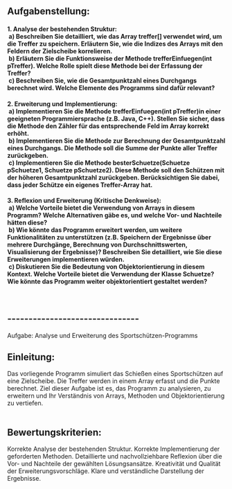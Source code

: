 ## Aufgabenstellung:
#### 1. Analyse der bestehenden Struktur:<br> a) Beschreiben Sie detailliert, wie das Array treffer[] verwendet wird, um die Treffer zu speichern. Erläutern Sie, wie die Indizes des Arrays mit den Feldern der Zielscheibe korrelieren.<br> b) Erläutern Sie die Funktionsweise der Methode trefferEinfuegen(int pTreffer). Welche Rolle spielt diese Methode bei der Erfassung der Treffer?<br> c) Beschreiben Sie, wie die Gesamtpunktzahl eines Durchgangs berechnet wird. Welche Elemente des Programms sind dafür relevant?<br>
#### 2. Erweiterung und Implementierung:<br> a) Implementieren Sie die Methode trefferEinfuegen(int pTreffer)in einer geeigneten Programmiersprache (z.B. Java, C++). Stellen Sie sicher, dass die Methode den Zähler für das entsprechende Feld im Array korrekt erhöht.<br> b) Implementieren Sie die Methode zur Berechnung der Gesamtpunktzahl eines Durchgangs. Die Methode soll die Summe der Punkte aller Treffer zurückgeben.<br> c) Implementieren Sie die Methode besterSchuetze(Schuetze pSchuetze1, Schuetze pSchuetze2). Diese Methode soll den Schützen mit der höheren Gesamtpunktzahl zurückgeben. Berücksichtigen Sie dabei, dass jeder Schütze ein eigenes Treffer-Array hat.<br>
#### 3. Reflexion und Erweiterung (Kritische Denkweise):<br> a) Welche Vorteile bietet die Verwendung von Arrays in diesem Programm? Welche Alternativen gäbe es, und welche Vor- und Nachteile hätten diese?<br> b) Wie könnte das Programm erweitert werden, um weitere Funktionalitäten zu unterstützen (z.B. Speichern der Ergebnisse über mehrere Durchgänge, Berechnung von Durchschnittswerten, Visualisierung der Ergebnisse)? Beschreiben Sie detailliert, wie Sie diese Erweiterungen implementieren würden.<br> c) Diskutieren Sie die Bedeutung von Objektorientierung in diesem Kontext. Welche Vorteile bietet die Verwendung der Klasse Schuetze? Wie könnte das Programm weiter objektorientiert gestaltet werden?<br>
<br>

## -------------------------------<br>

Aufgabe: Analyse und Erweiterung des Sportschützen-Programms

## Einleitung:

Das vorliegende Programm simuliert das Schießen eines Sportschützen auf eine Zielscheibe. Die Treffer werden in einem Array erfasst und die Punkte berechnet. Ziel dieser Aufgabe ist es, das Programm zu analysieren, zu erweitern und Ihr Verständnis von Arrays, Methoden und Objektorientierung zu vertiefen.<br>
<br>
## Bewertungskriterien:

Korrekte Analyse der bestehenden Struktur.
Korrekte Implementierung der geforderten Methoden.
Detaillierte und nachvollziehbare Reflexion über die Vor- und Nachteile der gewählten Lösungsansätze.
Kreativität und Qualität der Erweiterungsvorschläge.
Klare und verständliche Darstellung der Ergebnisse.